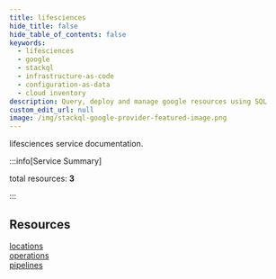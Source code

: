 ```yaml
---
title: lifesciences
hide_title: false
hide_table_of_contents: false
keywords:
  - lifesciences
  - google
  - stackql
  - infrastructure-as-code
  - configuration-as-data
  - cloud inventory
description: Query, deploy and manage google resources using SQL
custom_edit_url: null
image: /img/stackql-google-provider-featured-image.png
---
```


lifesciences service documentation.

:::info[Service Summary]

total resources: __3__  

:::

## Resources
<div class="row">
<div class="providerDocColumn">
<a href="/lifesciences/locations/">locations</a><br />
<a href="/lifesciences/operations/">operations</a>
</div>
<div class="providerDocColumn">
<a href="/lifesciences/pipelines/">pipelines</a>
</div>
</div>